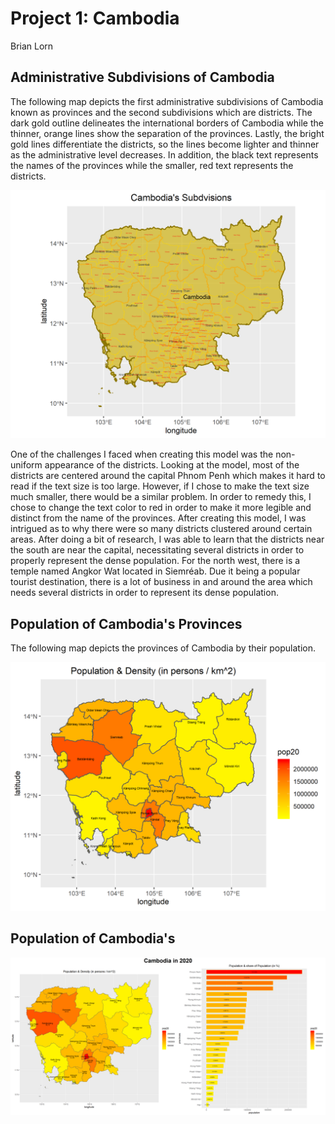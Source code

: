 # Project 1: Cambodia

Brian Lorn

## Administrative Subdivisions of Cambodia

The following map depicts the first administrative subdivisions of Cambodia known as provinces and the second subdivisions which are districts. The dark gold outline delineates the international borders of Cambodia while the thinner, orange lines show the separation of the provinces. Lastly, the bright gold lines differentiate the districts, so the lines become lighter and thinner as the administrative level decreases. In addition, the black text represents the names of the provinces while the smaller, red text represents the districts.

![](cambodia.png)

One of the challenges I faced when creating this model was the non-uniform appearance of the districts. Looking at the model, most of the districts are centered around the capital Phnom Penh which makes it hard to read if the text size is too large. However, if I chose to make the text size much smaller, there would be a similar problem. In order to remedy this, I chose to change the text color to red in order to make it more legible and distinct from the name of the provinces. After creating this model, I was intrigued as to why there were so many districts clustered around certain areas. After doing a bit of research, I was able to learn that the districts near the south are near the capital, necessitating several districts in order to properly represent the dense population. For the north west, there is a temple named Angkor Wat located in Siemréab. Due it being a popular tourist destination, there is a lot of business in and around the area which needs several districts in order to represent its dense population.

## Population of Cambodia's Provinces

The following map depicts the provinces of Cambodia by their population.

![](khm_pop20.png)



## Population of Cambodia's

![](cambodia_2020.png)
